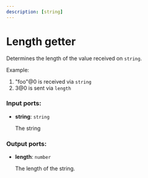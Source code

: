 ```yaml
---
description: [string]
---
```


# Length getter

Determines the length of the value received on `string`.

Example:

1. "foo"@0 is received via `string`
2. 3@0 is sent via `length`

### Input ports:

* __string__: ` string `

    The string

### Output ports:

* __length__: ` number `

    The length of the string.

